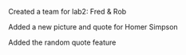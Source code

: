 Created a team for lab2: Fred & Rob

Added a new picture and quote for Homer Simpson

Added the random quote feature